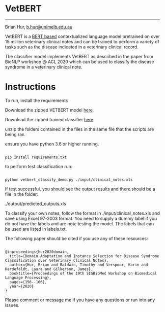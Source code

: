 # VetBERT
---------
Brian Hur, b.hur@unimelb.edu.au

VetBERT is a [BERT based](https://github.com/google-research/bert) contextualized language model pretrained on over 15 million veterinary clinical notes and can be trained to perform a variety of tasks such as the disease indicated in a veterinary clinical record.

The classifier model implements VetBERT as described in the paper from BioNLP workshop @ ACL 2020 which can be used to classify the disease syndrome in a veterinary clinical note.



# Instructions

To run, install the requirements


Download the zipped VETBERT model [here](https://drive.google.com/file/d/1FwBJ6L2iQ3YUpCLgjaFFOwZDrKwIgXoj/view?usp=sharing)

Download the zipped trained classifier [here](https://drive.google.com/file/d/1lQgtbMeSo4KrYrGrqH6g94U_Lv86ugWK/view?usp=sharing)

unzip the folders contained in the files in the same file that the scripts are being ran.

ensure you have python 3.6 or higher running.  

```

pip install requirements.txt

```

to perform test classification run:

```

python vetbert_classify_demo.py ./input/clinical_notes.xls

```

If test successful, you should see the output results and there should be a file in the folder:

./output/predicted_outputs.xls

To classify your own notes, follow the format in ./input/clinical_notes.xls and save using Excel 97-2003 format.
You need to supply a dummy label if you do not have the labels and are note testing the model.  The labels that can be used
are listed in labels.txt.


The following paper should be cited if you use any of these resources:

```

@inproceedings{hur2020domain,
  title={Domain Adaptation and Instance Selection for Disease Syndrome Classification over Veterinary Clinical Notes},
  author={Hur, Brian and Baldwin, Timothy and Verspoor, Karin and Hardefeldt, Laura and Gilkerson, James},
  booktitle={Proceedings of the 19th SIGBioMed Workshop on Biomedical Language Processing},
  pages={156--166},
  year={2020}
}

```


Please comment or message me if you have any questions or run into any issues.
